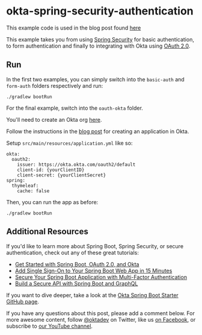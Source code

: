 # okta-spring-security-authentication

This example code is used in the blog post found [here](https://developer.okta.com/blog/2019/05/31/spring-security-authentication)

This example takes you from using [Spring Security](https://spring.io/projects/spring-security) for basic authentication, to form authentication and finally to integrating with Okta using [OAuth 2.0](https://www.oauth.com/).

## Run

In the first two examples, you can simply switch into the `basic-auth` and `form-auth` folders respectively and run:

```
./gradlew bootRun
```

For the final example, switch into the `oauth-okta` folder.

You'll need to create an Okta org [here](https://developer.okta.com/signup).

Follow the instructions in the [blog post](https://developer.okta.com/blog/2019/05/31/spring-security-authentication) for creating an application in Okta.

Setup `src/main/resources/application.yml` like so:

```
okta:  
  oauth2:  
    issuer: https://okta.okta.com/oauth2/default  
    client-id: {yourClientID}
    client-secret: {yourClientSecret} 
spring:  
  thymeleaf:  
    cache: false
```

Then, you can run the app as before:

```
./gradlew bootRun
```

## Additional Resources

If you'd like to learn more about Spring Boot, Spring Security, or secure authentication, check out any of these great tutorials:

-   [Get Started with Spring Boot, OAuth 2.0, and Okta](https://developer.okta.com/blog/2017/03/21/spring-boot-oauth)
-   [Add Single Sign-On to Your Spring Boot Web App in 15 Minutes](https://developer.okta.com/blog/2017/11/20/add-sso-spring-boot-15-min)
-   [Secure Your Spring Boot Application with Multi-Factor Authentication](https://developer.okta.com/blog/2018/06/12/mfa-in-spring-boot)
-   [Build a Secure API with Spring Boot and GraphQL](https://developer.okta.com/blog/2018/08/16/secure-api-spring-boot-graphql)

If you want to dive deeper, take a look at the  [Okta Spring Boot Starter GitHub page](https://github.com/okta/okta-spring-boot).

If you have any questions about this post, please add a comment below. For more awesome content, follow  [@oktadev](https://twitter.com/oktadev)  on Twitter, like us [on Facebook](https://www.facebook.com/oktadevelopers/), or subscribe to  [our YouTube channel](https://www.youtube.com/c/oktadev).
